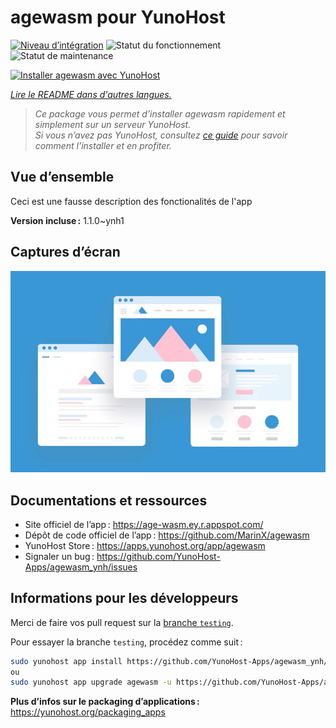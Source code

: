 <!--
Nota bene : ce README est automatiquement généré par <https://github.com/YunoHost/apps/tree/master/tools/readme_generator>
Il NE doit PAS être modifié à la main.
-->

# agewasm pour YunoHost

[![Niveau d’intégration](https://apps.yunohost.org/badge/integration/agewasm)](https://ci-apps.yunohost.org/ci/apps/agewasm/)
![Statut du fonctionnement](https://apps.yunohost.org/badge/state/agewasm)
![Statut de maintenance](https://apps.yunohost.org/badge/maintained/agewasm)

[![Installer agewasm avec YunoHost](https://install-app.yunohost.org/install-with-yunohost.svg)](https://install-app.yunohost.org/?app=agewasm)

*[Lire le README dans d'autres langues.](./ALL_README.md)*

> *Ce package vous permet d’installer agewasm rapidement et simplement sur un serveur YunoHost.*  
> *Si vous n’avez pas YunoHost, consultez [ce guide](https://yunohost.org/install) pour savoir comment l’installer et en profiter.*

## Vue d’ensemble

Ceci est une fausse description des fonctionalités de l'app


**Version incluse :** 1.1.0~ynh1

## Captures d’écran

![Capture d’écran de agewasm](./doc/screenshots/example.jpg)

## Documentations et ressources

- Site officiel de l’app : <https://age-wasm.ey.r.appspot.com/>
- Dépôt de code officiel de l’app : <https://github.com/MarinX/agewasm>
- YunoHost Store : <https://apps.yunohost.org/app/agewasm>
- Signaler un bug : <https://github.com/YunoHost-Apps/agewasm_ynh/issues>

## Informations pour les développeurs

Merci de faire vos pull request sur la [branche `testing`](https://github.com/YunoHost-Apps/agewasm_ynh/tree/testing).

Pour essayer la branche `testing`, procédez comme suit :

```bash
sudo yunohost app install https://github.com/YunoHost-Apps/agewasm_ynh/tree/testing --debug
ou
sudo yunohost app upgrade agewasm -u https://github.com/YunoHost-Apps/agewasm_ynh/tree/testing --debug
```

**Plus d’infos sur le packaging d’applications :** <https://yunohost.org/packaging_apps>
